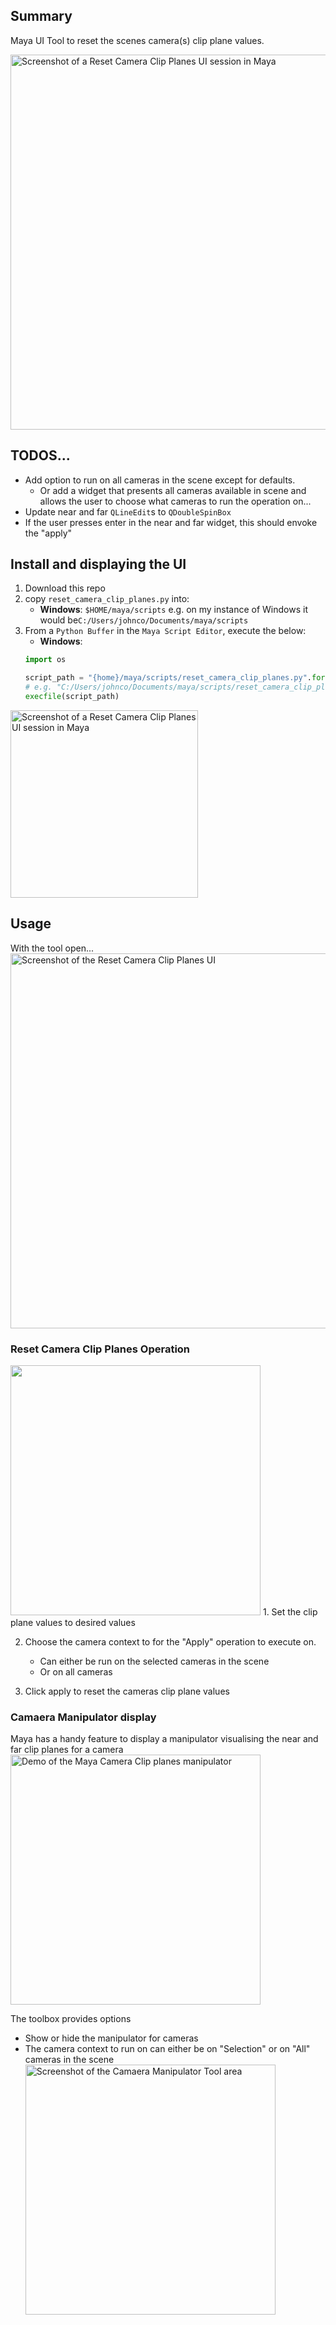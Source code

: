 ## Summary

Maya UI Tool to reset the scenes camera(s) clip plane values.

<img alt="Screenshot of a Reset Camera Clip Planes UI session in Maya" 
src="https://user-images.githubusercontent.com/7044060/94517952-fd688480-01f6-11eb-8e4c-df40fc3dfdf2.gif" width="600" />

## TODOS...
 - Add option to run on all cameras in the scene except for defaults. 
   - Or add a widget that presents all cameras available in scene and allows the user to choose what cameras to run the operation on...
 - Update near and far `QLineEdit`s to `QDoubleSpinBox`
 - If the user presses enter in the near and far widget, this should envoke the "apply"

## Install and displaying the UI

1. Download this repo
2. copy `reset_camera_clip_planes.py` into:
   - **Windows**: `$HOME/maya/scripts`
     e.g. on my instance of Windows it would be`C:/Users/johnco/Documents/maya/scripts`
3. From a `Python Buffer` in the `Maya Script Editor`, execute the below:
   - **Windows**:
   ```python
   import os

   script_path = "{home}/maya/scripts/reset_camera_clip_planes.py".format(home=os.path.expandvars("$HOME"))
   # e.g. "C:/Users/johnco/Documents/maya/scripts/reset_camera_clip_planes.py"
   execfile(script_path)
   ```
<img alt="Screenshot of a Reset Camera Clip Planes UI session in Maya" 
src="https://user-images.githubusercontent.com/7044060/94467554-21917a80-0191-11eb-91fb-a411ea3af11c.png" width="300" />

## Usage

With the tool open...<br>
<img alt="Screenshot of the Reset Camera Clip Planes UI" 
src="https://user-images.githubusercontent.com/7044060/94468728-e728dd00-0192-11eb-90ff-a15252458ff7.png" width="600" />

### Reset Camera Clip Planes Operation

<img src="https://user-images.githubusercontent.com/7044060/94506792-347d6c80-01dc-11eb-84c1-e6de53ea92eb.png" width="400" />
1. Set the clip plane values to desired values

2. Choose the camera context to for the "Apply" operation to execute on.
   - Can either be run on the selected cameras in the scene
   - Or on all cameras

3. Click apply to reset the cameras clip plane values

### Camaera Manipulator display
Maya has a handy feature to display a manipulator visualising the near and far clip planes for a camera
<img alt="Demo of the Maya Camera Clip planes manipulator"
src="https://user-images.githubusercontent.com/7044060/94506216-dac87280-01da-11eb-924b-afe84564aa15.gif" width="400" />


The toolbox provides options
- Show or hide the manipulator for cameras
- The camera context to run on can either be on "Selection" or on "All" cameras in the scene
<img alt="Screenshot of the Camaera Manipulator Tool area"
src="https://user-images.githubusercontent.com/7044060/94506700-0566fb00-01dc-11eb-886d-ff53a3feaeac.png" width="400"/>


